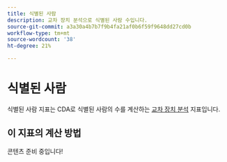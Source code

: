 ```yaml
---
title: 식별된 사람
description: 교차 장치 분석으로 식별된 사람 수입니다.
source-git-commit: a3a30a4b7b7f9b4fa21af0b6f59f9648dd27cd0b
workflow-type: tm+mt
source-wordcount: '38'
ht-degree: 21%

---
```


# 식별된 사람

식별된 사람 지표는 CDA로 식별된 사람의 수를 계산하는 [교차 장치 분석](../cda/overview.md) 지표입니다.

## 이 지표의 계산 방법

콘텐츠 준비 중입니다!

